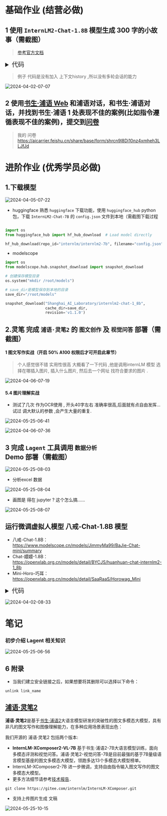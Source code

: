 # 基础作业 (结营必做)

##  1 使用 `InternLM2-Chat-1.8B` 模型生成 300 字的小故事（需截图）

>  [参考官方文档](https://github.com/InternLM/Tutorial/blob/camp2/helloworld/hello_world.md)


<details>
           <summary style="font-size:20"> 代码 </summary> 


  [cli_demo.py](./python/cli_demo.py)

</details>

> 例子 代码是没有加入 上下文history ,所以没有多轮会话的能力 

![2024-04-02-07-07](https://github.com/jingkeke/internLM2/assets/16113137/6a34f0ed-82d7-4e08-8059-12bd95c69279)

## 2 使用[书生·浦语 Web](https://internlm-chat.intern-ai.org.cn/) 和浦语对话，和书生·浦语对话，并找到书生·浦语 1 处表现不佳的案例(比如指令遵循表现不佳的案例)，提交到[问卷](https://aicarrier.feishu.cn/share/base/form/shrcn9l8Di10nz4xmheh3LLJfJd)

>  我的 问卷  https://aicarrier.feishu.cn/share/base/form/shrcn9l8Di10nz4xmheh3LLJfJd



# **进阶作业 (优秀学员必做)**

##  1.下载模型 

![2024-04-05-07-22](https://github.com/jingkeke/internLM2/assets/16113137/a48d77f4-e223-425f-8e95-a0c8ad9eb2be)

- huggingface 熟悉 `huggingface` 下载功能，使用 `huggingface_hub` python 包，下载 `InternLM2-Chat-7B` 的 `config.json` 文件到本地（需截图下载过程
```python

import os 
from huggingface_hub import hf_hub_download  # Load model directly 

hf_hub_download(repo_id="internlm/internlm2-7b", filename="config.json")

```

- modelscope

```python
import os
from modelscope.hub.snapshot_download import snapshot_download

# 创建保存模型目录
os.system("mkdir /root/models")

# save_dir是模型保存到本地的目录
save_dir="/root/models"

snapshot_download("Shanghai_AI_Laboratory/internlm2-chat-1_8b", 
                  cache_dir=save_dir, 
                  revision='v1.1.0')


```


##  2.灵笔 完成 `浦语·灵笔2` 的 `图文创作` 及 `视觉问答` 部署（需截图） 

#### 1 图文写作实战（开启 50% A100 权限后才可开启此章节）
> 个人感觉很不错 实用性很高
>大概看了一下代码  ,他是调用internLM 模型  选择在哪插入图片, 插入什么图片, 然后去一个网址 找符合要求的图片 .


![2024-04-06-07-19](https://github.com/jingkeke/internLM2/assets/16113137/809a26b0-51e8-429a-80df-f3554427ecac)

#### 5.4 图片理解实战
- 测试了几次 作为OCR使用 , 开头40字左右 准确率很高,后面就有点自由发挥... 试过 调大默认的参数 ,会产生大量的重复.

![2024-05-25-06-41](assets/2024-05-25-06-41.png)

![2024-04-06-07-36](https://github.com/jingkeke/internLM2/assets/16113137/27dd7acb-b8b0-4c39-9090-118a021364c6)



## 3 完成 `Lagent` 工具调用 `数据分析` Demo 部署（需截图）



![2024-05-25-08-03](assets/2024-05-25-08-03.png)



- 分析excel 数据 

![2024-05-25-08-04](assets/2024-05-25-08-04.png)

- 画图是 得在 jupyter ? 这个怎么搞......

![2024-05-25-08-07](assets/2024-05-25-08-07.png)







##  运行微调虚拟人模型  八戒-Chat-1.8B 模型

- 八戒-Chat-1.8B：https://www.modelscope.cn/models/JimmyMa99/BaJie-Chat-mini/summary
- Chat-嬛嬛-1.8B：https://openxlab.org.cn/models/detail/BYCJS/huanhuan-chat-internlm2-1_8b
- Mini-Horo-巧耳：https://openxlab.org.cn/models/detail/SaaRaaS/Horowag_Mini

<details>
           <summary style="font-size:20">代码</summary>



​        

```python
from transformers import AutoTokenizer, AutoModelForCausalLM, GenerationConfig
import torch

model_name_or_path = "八戒-Chat模型地址"

tokenizer = AutoTokenizer.from_pretrained(model_name_or_path, trust_remote_code=True)
model = AutoModelForCausalLM.from_pretrained(model_name_or_path, trust_remote_code=True, torch_dtype=torch.bfloat16).cuda()
model.eval()  

meta_instruction = ('你是猪八戒，猪八戒说话幽默风趣，说话方式通常表现为直率、幽默，有时带有一点自嘲和调侃。'
                        '你的话语中常常透露出对食物的喜爱和对安逸生活的向往，同时也显示出他机智和有时的懒惰特点。'
                        '尽量保持回答的自然回答，当然你也可以适当穿插一些文言文，另外，书生·浦语是你的好朋友，是你的AI助手。')
                        
response, history = model.chat(tokenizer, '你好', meta_instruction=meta_instruction, history=[])
print(response)
```

</details>




![2024-04-02-08-33](https://github.com/jingkeke/internLM2/assets/16113137/8f1125a6-e40d-4048-aae2-3a0a2952bafe)

## 



# 笔记

### **初步介绍 Lagent 相关知识**

![2024-05-25-06-56](assets/2024-05-25-06-56.png)





## 6 **附录**

- 当我们建立安全链接之后，如果想要将其删除可以选择以下命令：

```
unlink link_name
```



## [浦语·灵笔2](https://gitee.com/internlm/InternLM-XComposer)

**浦语·灵笔2**是基于[书生·浦语2](https://gitee.com/link?target=https%3A%2F%2Fgithub.com%2FInternLM%2FInternLM%2Ftree%2Fmain)大语言模型研发的突破性的图文多模态大模型，具有非凡的图文写作和图像理解能力，在多种应用场景表现出色：

我们开源的 浦语·灵笔2 包括两个版本:

- **InternLM-XComposer2-VL-7B**  基于书生·浦语2-7B大语言模型训练，面向多模态评测和视觉问答。浦语·灵笔2-视觉问答-7B是目前最强的基于7B量级语言模型基座的图文多模态大模型，领跑多达13个多模态大模型榜单。
- InternLM-XComposer2-7B 进一步微调，支持自由指令输入图文写作的图文多模态大模型。
- 更多方法细节请参考[技术报告](https://gitee.com/link?target=https%3A%2F%2Farxiv.org%2Fabs%2F2401.16420)．



```
git clone https://gitee.com/internlm/InternLM-XComposer.git

```



- 支持上传图片生成 文稿

![2024-05-25-10-15](assets/2024-05-25-10-15.png)









